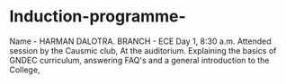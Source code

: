 # Induction-programme-
Name - HARMAN DALOTRA. BRANCH - ECE
Day 1, 8:30 a.m. Attended session by the Causmic club, At the auditorium. Explaining the basics of GNDEC curriculum, answering FAQ's and a general introduction to the College,
